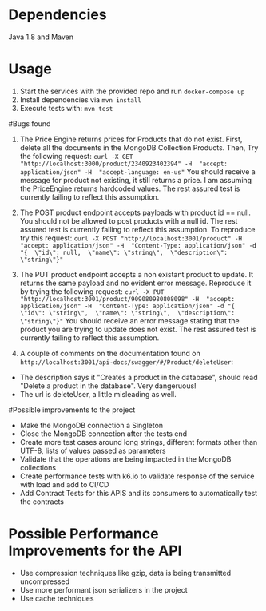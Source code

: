 # Dependencies
Java 1.8 and Maven

# Usage
1. Start the services with the provided repo and run `docker-compose up`
2. Install dependencies via `mvn install`
2. Execute tests with: `mvn test`

#Bugs found

1. The Price Engine returns prices for Products that do not exist. 
First, delete all the documents in the MongoDB Collection Products. Then, Try the following request: `curl -X GET "http://localhost:3000/product/2340923402394" -H  "accept: application/json" -H  "accept-language: en-us"`
You should receive a message for product not existing, it still returns a price. I am assuming the PriceEngine returns hardcoded values. The rest assured test is currently failing to reflect this assumption. 

2. The POST product endpoint accepts payloads with product id == null.  You should not be allowed to post products with a null id. The rest assured test is currently failing to reflect this assumption.
To reproduce try this request: `curl -X POST "http://localhost:3001/product" -H  "accept: application/json" -H  "Content-Type: application/json" -d "{  \"id\": null,  \"name\": \"string\",  \"description\": \"string\"}"`

3.  The PUT product endpoint accepts a non existant product to update. It returns the same payload and no evident error message.
Reproduce it by trying the following request:  `curl -X PUT "http://localhost:3001/product/909080980808098" -H  "accept: application/json" -H  "Content-Type: application/json" -d "{  \"id\": \"string\",  \"name\": \"string\",  \"description\": \"string\"}"`
You should receive an error message stating that the product you are trying to update does not exist. The rest assured test is currently failing to reflect this assumption.
                                                                                                      
4. A couple of comments on the documentation found on `http://localhost:3001/api-docs/swagger/#/Product/deleteUser`:
* The description says it "Creates a product in the database", should read "Delete a product in the database". Very dangeruous!
* The url is deleteUser, a little misleading as well. 


#Possible improvements to the project

* Make the MongoDB connection a Singleton
* Close the MongoDB connection after the tests end
* Create more test cases around long strings, different formats other than UTF-8, lists of values passed as parameters
* Validate that the operations are being impacted in the MongoDB collections
* Create performance tests with k6.io to validate response of the service with load and add to CI/CD
* Add Contract Tests for this APIS and its consumers to automatically test the contracts

# Possible Performance Improvements for the API

* Use compression techniques like gzip, data is being transmitted uncompressed
* Use more performant json serializers in the project
* Use cache techniques
